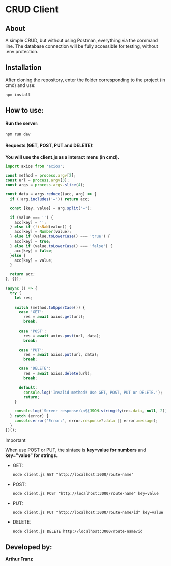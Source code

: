# CRUD Client
## About
A simple CRUD, but without using Postman, everything via the command line. The database connection will be fully accessible for testing, without .env protection.

## Installation
After cloning the repository, enter the folder corresponding to the project (in cmd) and use:
```
npm install
```

## How to use:
#### Run the server:
```
npm run dev
```
#### Requests (GET, POST, PUT and DELETE):
**You will use the client.js as a interact menu (in cmd).**
~~~javascript
import axios from 'axios';

const method = process.argv[2];
const url = process.argv[3];
const args = process.argv.slice(4);

const data = args.reduce((acc, arg) => {
  if (!arg.includes('=')) return acc;

  const [key, value] = arg.split('=');

  if (value === '') {
    acc[key] = '';
  } else if (!isNaN(value)) {
    acc[key] = Number(value);
  } else if (value.toLowerCase() === 'true') {
    acc[key] = true;
  } else if (value.toLowerCase() === 'false') {
    acc[key] = false;
  }else {
    acc[key] = value;
  }

  return acc;
}, {});

(async () => {
  try {
    let res;
    
    switch (method.toUpperCase()) {
      case 'GET':
        res = await axios.get(url);
        break;
      
      case 'POST':
        res = await axios.post(url, data);
        break;

      case 'PUT':
        res = await axios.put(url, data);
        break;

      case 'DELETE':
        res = await axios.delete(url);
        break;
      
      default:
        console.log('Invalid method! Use GET, POST, PUT or DELETE.');
        return;
    }

    console.log(`Server response:\n${JSON.stringify(res.data, null, 2)}`);
  } catch (error) {
    console.error('Error:', error.response?.data || error.message);
  }
})();
~~~
> [!IMPORTANT]
> When use POST or PUT, the sintaxe is **key=value for numbers** and **key="value" for strings**.
- GET:
  ```
  node client.js GET "http://localhost:3000/route-name"
  ```
- POST:
  ```
  node client.js POST "http://localhost:3000/route-name" key=value
  ```
- PUT:
  ```
  node client.js PUT "http://localhost:3000/route-name/id" key=value
  ```
- DELETE:
  ```
  node client.js DELETE http://localhost:3000/route-name/id
  ```

## Developed by:
**Arthur Franz**
